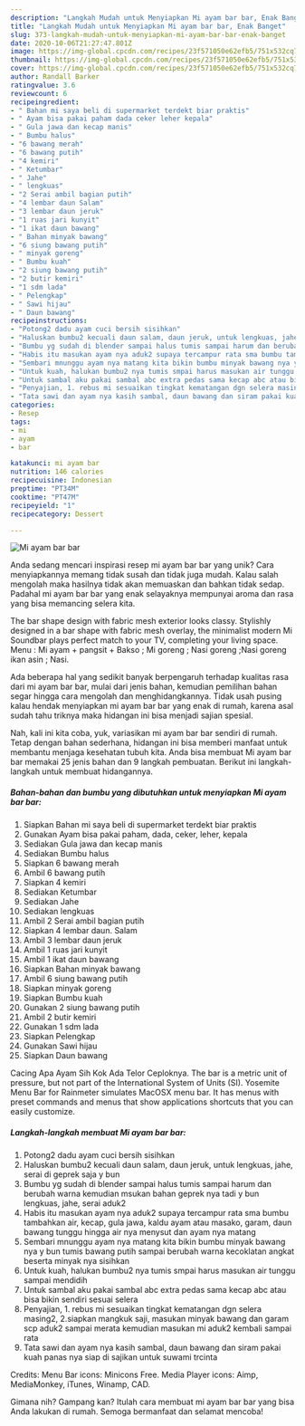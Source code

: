 ```yaml
---
description: "Langkah Mudah untuk Menyiapkan Mi ayam bar bar, Enak Banget"
title: "Langkah Mudah untuk Menyiapkan Mi ayam bar bar, Enak Banget"
slug: 373-langkah-mudah-untuk-menyiapkan-mi-ayam-bar-bar-enak-banget
date: 2020-10-06T21:27:47.801Z
image: https://img-global.cpcdn.com/recipes/23f571050e62efb5/751x532cq70/mi-ayam-bar-bar-foto-resep-utama.jpg
thumbnail: https://img-global.cpcdn.com/recipes/23f571050e62efb5/751x532cq70/mi-ayam-bar-bar-foto-resep-utama.jpg
cover: https://img-global.cpcdn.com/recipes/23f571050e62efb5/751x532cq70/mi-ayam-bar-bar-foto-resep-utama.jpg
author: Randall Barker
ratingvalue: 3.6
reviewcount: 6
recipeingredient:
- " Bahan mi saya beli di supermarket terdekt biar praktis"
- " Ayam bisa pakai paham dada ceker leher kepala"
- " Gula jawa dan kecap manis"
- " Bumbu halus"
- "6 bawang merah"
- "6 bawang putih"
- "4 kemiri"
- " Ketumbar"
- " Jahe"
- " lengkuas"
- "2 Serai ambil bagian putih"
- "4 lembar daun Salam"
- "3 lembar daun jeruk"
- "1 ruas jari kunyit"
- "1 ikat daun bawang"
- " Bahan minyak bawang"
- "6 siung bawang putih"
- " minyak goreng"
- " Bumbu kuah"
- "2 siung bawang putih"
- "2 butir kemiri"
- "1 sdm lada"
- " Pelengkap"
- " Sawi hijau"
- " Daun bawang"
recipeinstructions:
- "Potong2 dadu ayam cuci bersih sisihkan"
- "Haluskan bumbu2 kecuali daun salam, daun jeruk, untuk lengkuas, jahe, serai di geprek saja y bun"
- "Bumbu yg sudah di blender sampai halus tumis sampai harum dan berubah warna kemudian msukan bahan geprek nya tadi y bun lengkuas, jahe, serai aduk2"
- "Habis itu masukan ayam nya aduk2 supaya tercampur rata sma bumbu tambahkan air, kecap, gula jawa, kaldu ayam atau masako, garam, daun bawang tunggu hingga air nya menysut dan ayam nya matang"
- "Sembari mnunggu ayam nya matang kita bikin bumbu minyak bawang nya y bun tumis bawang putih sampai berubah warna kecoklatan angkat beserta minyak nya sisihkan"
- "Untuk kuah, halukan bumbu2 nya tumis smpai harus masukan air tunggu sampai mendidih"
- "Untuk sambal aku pakai sambal abc extra pedas sama kecap abc atau bisa bikin sendiri sesuai selera"
- "Penyajian, 1. rebus mi sesuaikan tingkat kematangan dgn selera masing2, 2.siapkan mangkuk saji, masukan minyak bawang dan garam scp aduk2 sampai merata kemudian masukan mi aduk2 kembali sampai rata"
- "Tata sawi dan ayam nya kasih sambal, daun bawang dan siram pakai kuah panas nya siap di sajikan untuk suwami trcinta"
categories:
- Resep
tags:
- mi
- ayam
- bar

katakunci: mi ayam bar 
nutrition: 146 calories
recipecuisine: Indonesian
preptime: "PT34M"
cooktime: "PT47M"
recipeyield: "1"
recipecategory: Dessert

---
```



![Mi ayam bar bar](https://img-global.cpcdn.com/recipes/23f571050e62efb5/751x532cq70/mi-ayam-bar-bar-foto-resep-utama.jpg)

Anda sedang mencari inspirasi resep mi ayam bar bar yang unik? Cara menyiapkannya memang tidak susah dan tidak juga mudah. Kalau salah mengolah maka hasilnya tidak akan memuaskan dan bahkan tidak sedap. Padahal mi ayam bar bar yang enak selayaknya mempunyai aroma dan rasa yang bisa memancing selera kita.

The bar shape design with fabric mesh exterior looks classy. Stylishly designed in a bar shape with fabric mesh overlay, the minimalist modern Mi Soundbar plays perfect match to your TV, completing your living space. Menu : Mi ayam + pangsit + Bakso ; Mi goreng ; Nasi goreng ;Nasi goreng ikan asin ; Nasi.

Ada beberapa hal yang sedikit banyak berpengaruh terhadap kualitas rasa dari mi ayam bar bar, mulai dari jenis bahan, kemudian pemilihan bahan segar hingga cara mengolah dan menghidangkannya. Tidak usah pusing kalau hendak menyiapkan mi ayam bar bar yang enak di rumah, karena asal sudah tahu triknya maka hidangan ini bisa menjadi sajian spesial.


Nah, kali ini kita coba, yuk, variasikan mi ayam bar bar sendiri di rumah. Tetap dengan bahan sederhana, hidangan ini bisa memberi manfaat untuk membantu menjaga kesehatan tubuh kita. Anda bisa membuat Mi ayam bar bar memakai 25 jenis bahan dan 9 langkah pembuatan. Berikut ini langkah-langkah untuk membuat hidangannya.

<!--inarticleads1-->

##### Bahan-bahan dan bumbu yang dibutuhkan untuk menyiapkan Mi ayam bar bar:

1. Siapkan  Bahan mi saya beli di supermarket terdekt biar praktis
1. Gunakan  Ayam bisa pakai paham, dada, ceker, leher, kepala
1. Sediakan  Gula jawa dan kecap manis
1. Sediakan  Bumbu halus
1. Siapkan 6 bawang merah
1. Ambil 6 bawang putih
1. Siapkan 4 kemiri
1. Sediakan  Ketumbar
1. Sediakan  Jahe
1. Sediakan  lengkuas
1. Ambil 2 Serai ambil bagian putih
1. Siapkan 4 lembar daun. Salam
1. Ambil 3 lembar daun jeruk
1. Ambil 1 ruas jari kunyit
1. Ambil 1 ikat daun bawang
1. Siapkan  Bahan minyak bawang
1. Ambil 6 siung bawang putih
1. Siapkan  minyak goreng
1. Siapkan  Bumbu kuah
1. Gunakan 2 siung bawang putih
1. Ambil 2 butir kemiri
1. Gunakan 1 sdm lada
1. Siapkan  Pelengkap
1. Gunakan  Sawi hijau
1. Siapkan  Daun bawang


Cacing Apa Ayam Sih Kok Ada Telor Ceploknya. The bar is a metric unit of pressure, but not part of the International System of Units (SI). Yosemite Menu Bar for Rainmeter simulates MacOSX menu bar. It has menus with preset commands and menus that show applications shortcuts that you can easily customize. 

<!--inarticleads2-->

##### Langkah-langkah membuat Mi ayam bar bar:

1. Potong2 dadu ayam cuci bersih sisihkan
1. Haluskan bumbu2 kecuali daun salam, daun jeruk, untuk lengkuas, jahe, serai di geprek saja y bun
1. Bumbu yg sudah di blender sampai halus tumis sampai harum dan berubah warna kemudian msukan bahan geprek nya tadi y bun lengkuas, jahe, serai aduk2
1. Habis itu masukan ayam nya aduk2 supaya tercampur rata sma bumbu tambahkan air, kecap, gula jawa, kaldu ayam atau masako, garam, daun bawang tunggu hingga air nya menysut dan ayam nya matang
1. Sembari mnunggu ayam nya matang kita bikin bumbu minyak bawang nya y bun tumis bawang putih sampai berubah warna kecoklatan angkat beserta minyak nya sisihkan
1. Untuk kuah, halukan bumbu2 nya tumis smpai harus masukan air tunggu sampai mendidih
1. Untuk sambal aku pakai sambal abc extra pedas sama kecap abc atau bisa bikin sendiri sesuai selera
1. Penyajian, 1. rebus mi sesuaikan tingkat kematangan dgn selera masing2, 2.siapkan mangkuk saji, masukan minyak bawang dan garam scp aduk2 sampai merata kemudian masukan mi aduk2 kembali sampai rata
1. Tata sawi dan ayam nya kasih sambal, daun bawang dan siram pakai kuah panas nya siap di sajikan untuk suwami trcinta


Credits: Menu Bar icons: Minicons Free. Media Player icons: Aimp, MediaMonkey, iTunes, Winamp, CAD. 

Gimana nih? Gampang kan? Itulah cara membuat mi ayam bar bar yang bisa Anda lakukan di rumah. Semoga bermanfaat dan selamat mencoba!
